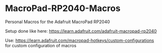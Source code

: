 # MacroPad-RP2040-Macros
Personal Macros for the Adafruit MacroPad RP2040

Setup done like here:
https://learn.adafruit.com/adafruit-macropad-rp2040

Use:
https://learn.adafruit.com/macropad-hotkeys/custom-configurations
for custom configuration of macros
